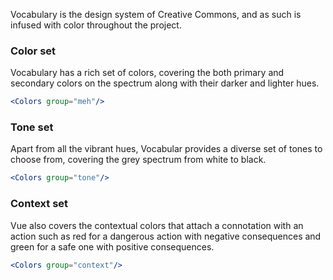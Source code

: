 Vocabulary is the design system of Creative Commons, and as such is infused with
color throughout the project.

### Color set

Vocabulary has a rich set of colors, covering the both primary and secondary 
colors on the spectrum along with their darker and lighter hues.

```jsx
<Colors group="meh"/>
```

### Tone set

Apart from all the vibrant hues, Vocabular provides a diverse set of tones to 
choose from, covering the grey spectrum from white to black.

```jsx
<Colors group="tone"/>
```

### Context set

Vue also covers the contextual colors that attach a connotation with an action
such as red for a dangerous action with negative consequences and green for a
safe one with positive consequences.

```jsx
<Colors group="context"/>
```
